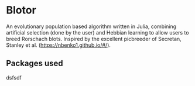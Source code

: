 # Blotor

An evolutionary population based algorithm written in Julia, combining artificial selection (done by the user) and Hebbian learning to allow users to breed Rorschach blots.  Inspired by the excellent picbreeder of Secretan, Stanley et al. (https://nbenko1.github.io/#/).

## Packages used

dsfsdf